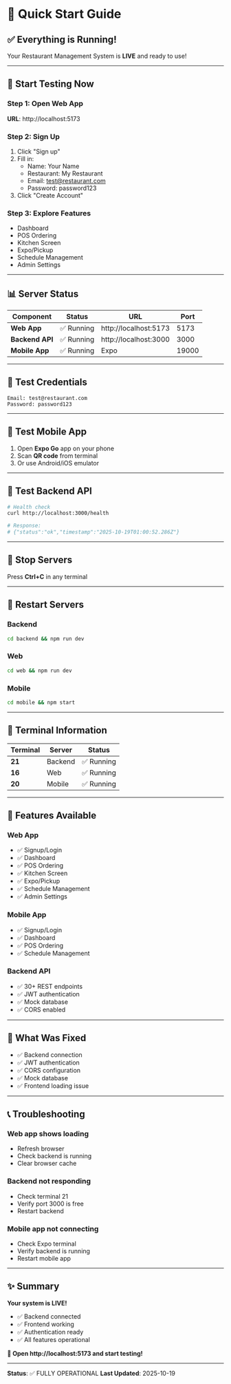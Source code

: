 # 🚀 Quick Start Guide

## ✅ Everything is Running!

Your Restaurant Management System is **LIVE** and ready to use!

---

## 🎯 Start Testing Now

### Step 1: Open Web App
**URL**: http://localhost:5173

### Step 2: Sign Up
1. Click "Sign up"
2. Fill in:
   - Name: Your Name
   - Restaurant: My Restaurant
   - Email: test@restaurant.com
   - Password: password123
3. Click "Create Account"

### Step 3: Explore Features
- Dashboard
- POS Ordering
- Kitchen Screen
- Expo/Pickup
- Schedule Management
- Admin Settings

---

## 📊 Server Status

| Component | Status | URL | Port |
|-----------|--------|-----|------|
| **Web App** | ✅ Running | http://localhost:5173 | 5173 |
| **Backend API** | ✅ Running | http://localhost:3000 | 3000 |
| **Mobile App** | ✅ Running | Expo | 19000 |

---

## 🔐 Test Credentials

```
Email: test@restaurant.com
Password: password123
```

---

## 📱 Test Mobile App

1. Open **Expo Go** app on your phone
2. Scan **QR code** from terminal
3. Or use Android/iOS emulator

---

## 🧪 Test Backend API

```bash
# Health check
curl http://localhost:3000/health

# Response:
# {"status":"ok","timestamp":"2025-10-19T01:00:52.286Z"}
```

---

## 🛑 Stop Servers

Press **Ctrl+C** in any terminal

---

## 🔄 Restart Servers

### Backend
```bash
cd backend && npm run dev
```

### Web
```bash
cd web && npm run dev
```

### Mobile
```bash
cd mobile && npm start
```

---

## 📁 Terminal Information

| Terminal | Server | Status |
|----------|--------|--------|
| **21** | Backend | ✅ Running |
| **16** | Web | ✅ Running |
| **20** | Mobile | ✅ Running |

---

## 🎯 Features Available

### Web App
- ✅ Signup/Login
- ✅ Dashboard
- ✅ POS Ordering
- ✅ Kitchen Screen
- ✅ Expo/Pickup
- ✅ Schedule Management
- ✅ Admin Settings

### Mobile App
- ✅ Signup/Login
- ✅ Dashboard
- ✅ POS Ordering
- ✅ Schedule Management

### Backend API
- ✅ 30+ REST endpoints
- ✅ JWT authentication
- ✅ Mock database
- ✅ CORS enabled

---

## 🔧 What Was Fixed

- ✅ Backend connection
- ✅ JWT authentication
- ✅ CORS configuration
- ✅ Mock database
- ✅ Frontend loading issue

---

## 📞 Troubleshooting

### Web app shows loading
- Refresh browser
- Check backend is running
- Clear browser cache

### Backend not responding
- Check terminal 21
- Verify port 3000 is free
- Restart backend

### Mobile app not connecting
- Check Expo terminal
- Verify backend is running
- Restart mobile app

---

## ✨ Summary

**Your system is LIVE!**

- ✅ Backend connected
- ✅ Frontend working
- ✅ Authentication ready
- ✅ All features operational

**🎯 Open http://localhost:5173 and start testing!**

---

**Status**: ✅ FULLY OPERATIONAL
**Last Updated**: 2025-10-19


